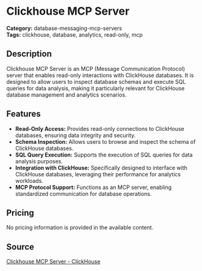 # Clickhouse MCP Server

**Category:** database-messaging-mcp-servers  
**Tags:** clickhouse, database, analytics, read-only, mcp

## Description
Clickhouse MCP Server is an MCP (Message Communication Protocol) server that enables read-only interactions with ClickHouse databases. It is designed to allow users to inspect database schemas and execute SQL queries for data analysis, making it particularly relevant for ClickHouse database management and analytics scenarios.

## Features
- **Read-Only Access:** Provides read-only connections to ClickHouse databases, ensuring data integrity and security.
- **Schema Inspection:** Allows users to browse and inspect the schema of ClickHouse databases.
- **SQL Query Execution:** Supports the execution of SQL queries for data analysis purposes.
- **Integration with ClickHouse:** Specifically designed to interface with ClickHouse databases, leveraging their performance for analytics workloads.
- **MCP Protocol Support:** Functions as an MCP server, enabling standardized communication for database operations.

## Pricing
No pricing information is provided in the available content.

## Source
[Clickhouse MCP Server - ClickHouse](https://clickhouse.com/sitemap)